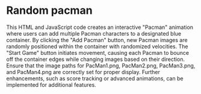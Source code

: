 # Random pacman


This HTML and JavaScript code creates an interactive "Pacman" animation where users can add multiple Pacman characters to a designated blue container. 
By clicking the "Add Pacman" button, new Pacman images are randomly positioned within the container with randomized velocities.
The "Start Game" button initiates movement, causing each Pacman to bounce off the container edges while changing images based on their direction.
Ensure that the image paths for PacMan1.png, PacMan2.png, PacMan3.png, and PacMan4.png are correctly set for proper display.
Further enhancements, such as score tracking or advanced animations, can be implemented for additional features.
